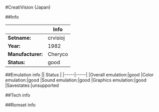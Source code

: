 #CreatiVision (Japan)

##Info

||Info|
|-----|-----|
|**Setname:**|crvisioj
|**Year:**|1982
|**Manufacturer:**|Cheryco
|**Status:**|good

##Emulation info
|| Status |
|-----|-----|
|Overall emulation:|good
|Color emulation:|good
|Sound emulation:|good
|Graphics emulation:|good
|Savestates:|unsupported

##Tech info

##Romset info

<!--- START OF EDITED COMMENT DO NOT TOUCH TEXT ABOVE-->
